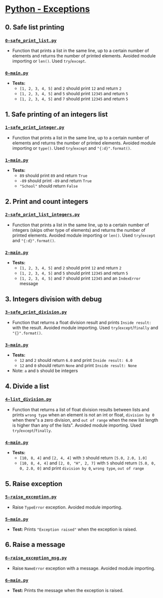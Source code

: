 # [Python - Exceptions](https://intranet.hbtn.io/projects/2122)

## 0. Safe list printing
### [`0-safe_print_list.py`](0-safe_print_list.py)
* Function that prints a list in the same line, up to a certain number of elements and returns the number of printed elements. Avoided module importing or `len()`. Used `try`/`except`.
### [`0-main.py`](0-main.py)
* **Tests:**
    * `[1, 2, 3, 4, 5]` and `2` should print `12` and return `2`
    * `[1, 2, 3, 4, 5]` and `5` should print `12345` and return `5`
    * `[1, 2, 3, 4, 5]` and `7` should print `12345` and return `5`

## 1. Safe printing of an integers list
### [`1-safe_print_integer.py`](1-safe_print_integer.py)
* Function that prints a list in the same line, up to a certain number of elements and returns the number of printed elements. Avoided module importing or `type()`. Used `try`/`except` and `"{:d}".format()`.
### [`1-main.py`](1-main.py)
* **Tests:**
    * `89` should print `89` and return `True`
    * `-89` should print `-89` and return `True`
    * `"School"` should return `False`

## 2. Print and count integers
### [`2-safe_print_list_integers.py`](2-safe_print_list_integers.py)
* Function that prints a list in the same line, up to a certain number of integers (skips other type of elements) and returns the number of printed elements. Avoided module importing or `len()`. Used `try`/`except` and `"{:d}".format()`.
### [`2-main.py`](2-main.py)
* **Tests:**
    * `[1, 2, 3, 4, 5]` and `2` should print `12` and return `2`
    * `[1, 2, 3, 4, 5]` and `5` should print `12345` and return `5`
    * `[1, 2, 3, 4, 5]` and `7` should print `12345` and an `IndexError` message

## 3. Integers division with debug
### [`3-safe_print_division.py`](3-safe_print_division.py)
* Function that returns a float division result and prints `Inside result: ` with the result. Avoided module importing. Used `try`/`except`/`finally` and `"{}".format()`.
### [`3-main.py`](3-main.py)
* **Tests:**
    * `12` and `2` should return `6.0` and print `Inside result: 6.0`
    * `12` and `0` should return `None` and print `Inside result: None`
* Note: `a` and `b` should be integers

## 4. Divide a list
### [`4-list_division.py`](4-list_division.py)
* Function that returns a list of float division results between lists and prints `wrong type` when an element is not an int or float, `division by 0` when there"s a zero division, and `out of range` when the new list length is higher than any of the lists". Avoided module importing. Used `try`/`except`/`finally`.
### [`4-main.py`](4-main.py)
* **Tests:**
    * `[10, 8, 4]` and `[2, 4, 4]` with `3` should return `[5.0, 2.0, 1.0]`
    * `[10, 8, 4, 4]` and `[2, 0, "H", 2, 7]` with `5` should return `[5.0, 0, 0, 2.0, 0]` and print `division by 0`, `wrong type`, `out of range`

## 5. Raise exception
### [`5-raise_exception.py`](5-raise_exception.py)
* Raise `TypeError` exception. Avoided module importing.
### [`5-main.py`](5-main.py)
* **Test:** Prints `"Exception raised"` when the exception is raised.

## 6. Raise a message
### [`6-raise_exception_msg.py`](6-raise_exception_msg.py)
* Raise `NameError` exception with a message. Avoided module importing.
### [`6-main.py`](6-main.py)
* **Test:** Prints the message when the exception is raised.

